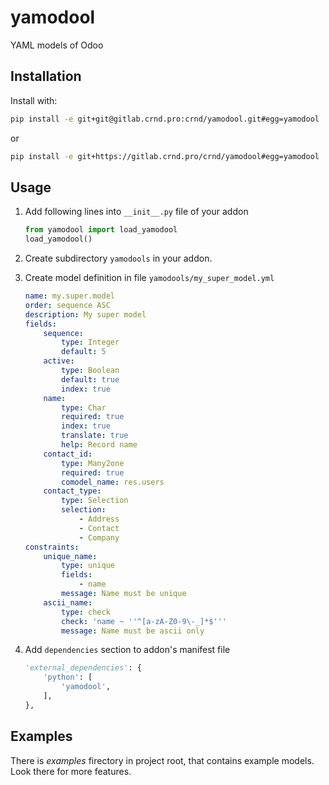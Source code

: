 # yamodool

YAML models of Odoo

## Installation

Install with:

```bash
pip install -e git+git@gitlab.crnd.pro:crnd/yamodool.git#egg=yamodool
```

or

```bash
pip install -e git+https://gitlab.crnd.pro/crnd/yamodool#egg=yamodool
```


## Usage


1. Add following lines into `__init__.py` file of your addon

    ```python
    from yamodool import load_yamodool
    load_yamodool()
    ```
2. Create subdirectory `yamodools` in your addon.
3. Create model definition in file `yamodools/my_super_model.yml`

    ```yaml
    name: my.super.model
    order: sequence ASC
    description: My super model
    fields:
        sequence:
            type: Integer
            default: 5
        active:
            type: Boolean
            default: true
            index: true
        name:
            type: Char
            required: true
            index: true
            translate: true
            help: Record name
        contact_id:
            type: Many2one
            required: true
            comodel_name: res.users
        contact_type:
            type: Selection
            selection:
                - Address
                - Contact
                - Company
    constraints:
        unique_name:
            type: unique
            fields:
                - name
            message: Name must be unique
        ascii_name:
            type: check
            check: 'name ~ ''^[a-zA-Z0-9\-_]*$'''
            message: Name must be ascii only
    ```
4. Add `dependencies` section to addon's manifest file
    ```python
    'external_dependencies': {
        'python': [
            'yamodool',
        ],
    },
    ```

## Examples

There is *examples* firectory in project root, that contains example models.
Look there for more features.

